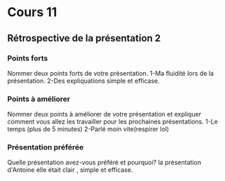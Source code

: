 # Cours 11
## Rétrospective de la présentation 2

### Points forts
Nommer deux points forts de votre présentation. 
1-Ma fluidité lors de la présentation.
2-Des expliquations simple et efficase.
### Points à améliorer
Nommer deux points à améliorer de votre présentation et expliquer comment vous allez les travailler pour les prochaines présentations. 
1-Le temps (plus de 5 minutes)
2-Parlé moin vite(respirer lol)
### Présentation préférée
Quelle présentation avez-vous préféré et pourquoi? 
la présentation d'Antoine elle était clair , simple et efficase.
